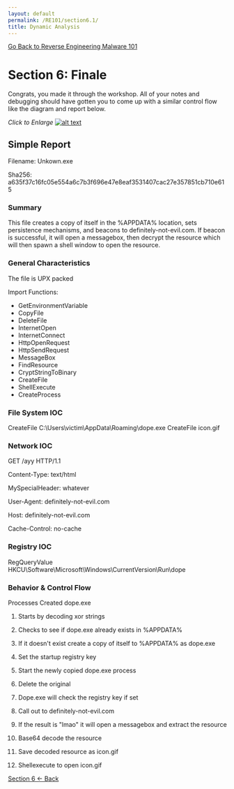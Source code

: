 ```yaml
---
layout: default
permalink: /RE101/section6.1/
title: Dynamic Analysis
---
```

[Go Back to Reverse Engineering Malware 101](https://securedorg.github.io/RE101/)

# Section 6: Finale #

Congrats, you made it through the workshop. All of your notes and debugging should have gotten you to come up with a similar control flow like the diagram and report below.

*Click to Enlarge*
[![alt text](https://securedorg.github.io/RE101/images/Diagram.png "diagram")](https://securedorg.github.io/RE101/images/Diagram.png)


## Simple Report

Filename: Unkown.exe

Sha256: a635f37c16fc05e554a6c7b3f696e47e8eaf3531407cac27e357851cb710e615

### Summary

This file creates a copy of itself in the %APPDATA% location, sets persistence mechanisms, and beacons to definitely-not-evil.com. If beacon is successful, it will open a messagebox, then decrypt the resource which will then spawn a shell window to open the resource.

### General Characteristics

The file is UPX packed

Import Functions:
* GetEnvironmentVariable
* CopyFile
* DeleteFile
* InternetOpen
* InternetConnect
* HttpOpenRequest
* HttpSendRequest
* MessageBox
* FindResource
* CryptStringToBinary
* CreateFile
* ShellExecute
* CreateProcess


### File System IOC

CreateFile	C:\Users\victim\AppData\Roaming\dope.exe CreateFile icon.gif

### Network IOC

GET /ayy HTTP/1.1 

Content-Type: text/html 

MySpecialHeader: whatever 

User-Agent: definitely-not-evil.com 

Host: definitely-not-evil.com 

Cache-Control: no-cache 

### Registry IOC

RegQueryValue	HKCU\Software\Microsoft\Windows\CurrentVersion\Run\dope

### Behavior & Control Flow

Processes Created dope.exe

1) Starts by decoding xor strings 

2) Checks to see if dope.exe already exists in %APPDATA% 

3) If it doesn't exist create a copy of itself to %APPDATA% as dope.exe 

4) Set the startup registry key 

5) Start the newly copied dope.exe process 

6) Delete the original 

7) Dope.exe will check the registry key if set 

8) Call out to definitely-not-evil.com 

9) If the result is "lmao" it will open a messagebox and extract the resource 

10) Base64 decode the resource 

11) Save decoded resource as icon.gif 

12) Shellexecute to open icon.gif

[Section 6 <- Back](https://securedorg.github.io/RE101/section6)